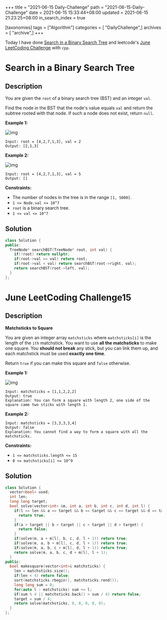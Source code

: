 +++
title = "2021-06-15 Daily-Challenge"
path = "2021-06-15-Daily-Challenge"
date = 2021-06-15 15:33:44+08:00
updated = 2021-06-15 21:23:25+08:00
in_search_index = true

[taxonomies]
tags = ["Algorithm"]
categories = [ "DailyChallenge",]
archives = [ "archive",]
+++

Today I have done [Search in a Binary Search Tree](https://leetcode.com/problems/search-in-a-binary-search-tree/description/) and leetcode's [June LeetCoding Challenge](https://leetcode.com/explore/challenge/card/june-leetcoding-challenge-2021/605/week-3-june-15th-june-21st/3780/) with `cpp`.

<!-- more -->

# Search in a Binary Search Tree

## Description

You are given the `root` of a binary search tree (BST) and an integer `val`.

Find the node in the BST that the node's value equals `val` and return the subtree rooted with that node. If such a node does not exist, return `null`.

 

**Example 1:**

![img](https://assets.leetcode.com/uploads/2021/01/12/tree1.jpg)

```
Input: root = [4,2,7,1,3], val = 2
Output: [2,1,3]
```

**Example 2:**

![img](https://assets.leetcode.com/uploads/2021/01/12/tree2.jpg)

```
Input: root = [4,2,7,1,3], val = 5
Output: []
```

 

**Constraints:**

- The number of nodes in the tree is in the range `[1, 5000]`.
- `1 <= Node.val <= 10^7`
- `root` is a binary search tree.
- `1 <= val <= 10^7`

## Solution

``` cpp
class Solution {
public:
  TreeNode* searchBST(TreeNode* root, int val) {
    if(!root) return nullptr;
    if(root->val == val) return root;
    if(root->val < val) return searchBST(root->right, val);
    return searchBST(root->left, val);
  }
};
```

# June LeetCoding Challenge15

## Description

**Matchsticks to Square**

You are given an integer array `matchsticks` where `matchsticks[i]` is the length of the `ith` matchstick. You want to use **all the matchsticks** to make one square. You **should not break** any stick, but you can link them up, and each matchstick must be used **exactly one time**.

Return `true` if you can make this square and `false` otherwise.

 

**Example 1:**

![img](https://assets.leetcode.com/uploads/2021/04/09/matchsticks1-grid.jpg)

```
Input: matchsticks = [1,1,2,2,2]
Output: true
Explanation: You can form a square with length 2, one side of the square came two sticks with length 1.
```

**Example 2:**

```
Input: matchsticks = [3,3,3,3,4]
Output: false
Explanation: You cannot find a way to form a square with all the matchsticks.
```

 

**Constraints:**

- `1 <= matchsticks.length <= 15`
- `0 <= matchsticks[i] <= 10^9`

## Solution

``` cpp
class Solution {
  vector<bool> used;
  int len;
  long long target;
  bool solve(vector<int> &m, int a, int b, int c, int d, int l) {
    if(l == len && a == target && b == target && c == target && d == target) {
      return true;
    }
    if(a > target || b > target || c > target || d > target) {
      return false;
    }
    if(solve(m, a + m[l], b, c, d, l + 1)) return true;
    if(solve(m, a, b + m[l], c, d, l + 1)) return true;
    if(solve(m, a, b, c + m[l], d, l + 1)) return true;
    return solve(m, a, b, c, d + m[l], l + 1);
  }
public:
  bool makesquare(vector<int>& matchsticks) {
    len = matchsticks.size();
    if(len < 4) return false;
    sort(matchsticks.rbegin(), matchsticks.rend());
    long long sum = 0;
    for(auto l : matchsticks) sum += l;
    if(sum % 4 || matchsticks.back() > sum / 4) return false;
    target = sum / 4;
    return solve(matchsticks, 0, 0, 0, 0, 0); 
  }
};  
```
